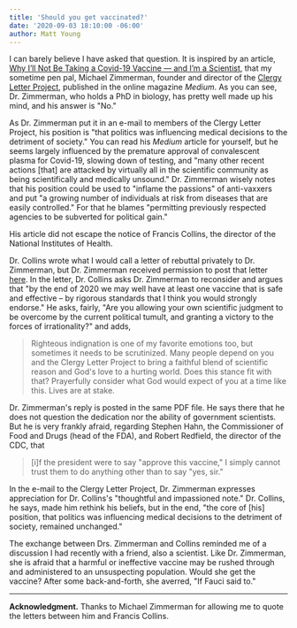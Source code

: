 ```yaml
---
title: 'Should you get vaccinated?'
date: '2020-09-03 18:10:00 -06:00'
author: Matt Young
---
```

I can barely believe I have asked that question. It is inspired by an article, [Why I’ll Not Be Taking a Covid-19 Vaccine — and I’m a Scientist](https://medium.com/@michaelzimmerman_40329/why-ill-not-be-taking-a-covid-19-vaccine-and-i-m-a-scientist-c8e7d7004890), that my sometime pen pal, Michael Zimmerman, founder and director of the [Clergy Letter Project](https://www.theclergyletterproject.org/), published in the online magazine <i>Medium</i>. As you can see, Dr. Zimmerman, who holds a PhD in biology, has pretty well made up his mind, and his answer is "No."


As Dr. Zimmerman put it in an e-mail to members of the Clergy Letter Project, his position is "that politics was influencing medical decisions to the detriment of society." You can read his <i>Medium</i> article for yourself, but he seems largely influenced by the premature approval of convalescent plasma for Covid-19, slowing down of testing, and "many other recent actions [that] are attacked by virtually all in the scientific community as being scientifically and medically unsound." Dr. Zimmerman wisely notes that his position could be used to "inflame the passions" of anti-vaxxers and put "a growing number of individuals at risk from diseases that are easily controlled." For that he blames "permitting previously respected agencies to be subverted for political gain."


His article did not escape the notice of Francis Collins, the director of the National Institutes of Health.

<!--more-->

Dr. Collins wrote what I would call a letter of rebuttal privately to Dr. Zimmerman, but Dr. Zimmerman received permission to post that letter [here](http://www.theclergyletterproject.org/pdf/mzfccorrespondence.pdf). In the letter, Dr. Collins asks Dr. Zimmerman to reconsider and argues that "by the end of 2020 we may well have at least one vaccine that is safe and effective &ndash; by rigorous standards that I think you would strongly endorse." He asks, fairly, "Are you allowing your own scientific judgment to be overcome by the current political tumult, and granting a victory to the forces of irrationality?" and adds,


> Righteous indignation is one of my favorite emotions too, but sometimes it needs to be scrutinized. Many people depend on you and the Clergy Letter Project to bring a faithful blend of scientific reason and God's love to a hurting world. Does this stance fit with that? Prayerfully consider what God would expect of you at a time like this. Lives are at stake.


Dr. Zimmerman's reply is posted in the same PDF file. He says there that he does not question the dedication nor the ability of government scientists. But he is very frankly afraid, regarding Stephen Hahn, the Commissioner of Food and Drugs (head of the FDA), and Robert Redfield, the director of the CDC, that


>[i]f the president were to say "approve this vaccine," I simply cannot trust them to do anything other than to say "yes, sir."


In the e-mail to the Clergy Letter Project, Dr. Zimmerman expresses appreciation for Dr. Collins's "thoughtful and impassioned note." Dr. Collins, he says, made him rethink his beliefs, but in the end, "the core of [his] position, that politics was influencing medical decisions to the detriment of society, remained unchanged."


The exchange between Drs. Zimmerman and Collins reminded me of a discussion I had recently with a friend, also a scientist. Like Dr. Zimmerman, she is afraid that a harmful or ineffective vaccine may be rushed through and administered to an unsuspecting population. Would she get the vaccine? After some back-and-forth, she averred, "If Fauci said to."


***


**Acknowledgment.** Thanks to Michael Zimmerman for allowing me to quote the letters between him and Francis Collins.

